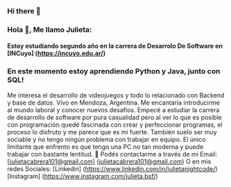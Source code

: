 ### Hi there 👋

<!--
**JulietaNightCode/JulietaNightCode** is a ✨ _special_ ✨ repository because its `README.md` (this file) appears on your GitHub profile.

Here are some ideas to get you started:

- 🔭 I’m currently working on ...
- 🌱 I’m currently learning ...
- 👯 I’m looking to collaborate on ...
- 🤔 I’m looking for help with ...
- 💬 Ask me about ...
- 📫 How to reach me: ...
- 😄 Pronouns: ...
- ⚡ Fun fact: ...
-->
### Hola 👋, Me llamo Julieta:
#### Estoy estudiando segundo año en la carrera de Desarrolo De Software en [INCuyo] (https://incuyo.edu.ar/)
### En este momento estoy aprendiendo Python y Java, junto con SQL!
Me interesa el desarrollo de videojuegos y todo lo relacionado con Backend y base de datos. 
Vivo en Mendoza, Argentina.
Me encantaría introducirme al mundo laboral y conocer nuevos desafíos.
 Empecé a estudiar la carrera de desarrollo de software por pura casualidad pero al ver lo que es posible con programación quedé fascinada con crear y perfeccionar programas, el proceso lo disfruto y me parece que es mi fuerte. También suelo ser muy sociable y no tengo ningún problema con trabajar en equipo.
 El único limitante que enfrento es que tengo una PC no tan moderna y puede trabajar con bastante lentitud.
💬 Podés contactarme a través de mi Email: 
 [julietacabrera101@gmail.com] (julietacabrera101@gmail.com)
O en mis redes Sociales:
 [Linkedin] (https://www.linkedin.com/in/julietanightcode/)
 [Instagram] (https://www.instagram.com/julieta.bsf/)
